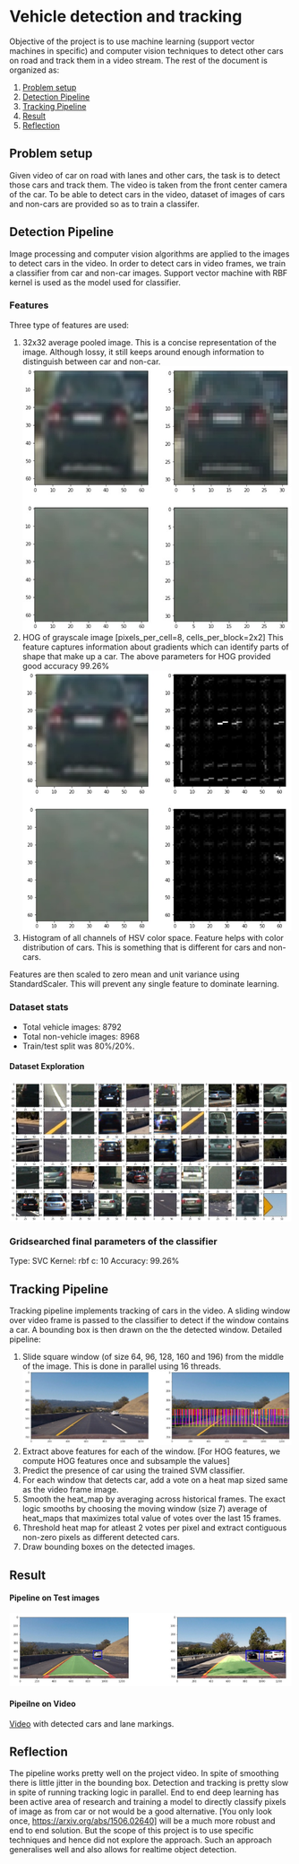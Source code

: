 # Vehicle detection and tracking

Objective of the project is to use machine learning (support vector machines in specific) and computer vision techniques to detect other cars on road and track them in a video stream. The rest of the document is organized as:

1. [Problem setup](#problem_setup)
2. [Detection Pipeline](#detection_pipeline)
3. [Tracking Pipeline](#tracking_pipeline)
3. [Result](#results)
4. [Reflection](#reflection)

## <a name="problem_setup">Problem setup</a>
Given video of car on road with lanes and other cars, the task is to detect those cars and track them. The video is taken from the front center camera of the car. To be able to detect cars in the video, dataset of images of cars and non-cars are provided so as to train a classifer.

## <a name="detection_pipeline">Detection Pipeline</a>
Image processing and computer vision algorithms are applied to the images to detect cars in the video. In order to detect cars in video frames, we train a classifier from car and non-car images. Support vector machine with RBF kernel is used as the model used for classifier.

### Features
Three type of features are used:
1. 32x32 average pooled image.
   This is a concise representation of the image. Although lossy, it still keeps around enough information to distinguish between car and non-car.
   ![](output_images/pooled_feature.jpg)
2. HOG of grayscale image [pixels_per_cell=8, cells_per_block=2x2]
   This feature captures information about gradients which can identify parts of shape that make up a car. The above parameters for HOG provided good accuracy 99.26%
   ![](output_images/hog_feature.jpg)
3. Histogram of all channels of HSV color space.
   Feature helps with color distribution of cars. This is something that is different for cars and non-cars.

Features are then scaled to zero mean and unit variance using StandardScaler. This will prevent any single feature to dominate learning.

### Dataset stats
* Total vehicle images: 8792
* Total non-vehicle images: 8968
* Train/test split was 80%/20%.

#### Dataset Exploration
![](output_images/dataset.jpg)

### Gridsearched final parameters of the classifier
Type: SVC
Kernel: rbf
c: 10
Accuracy: 99.26%

## <a name="tracking_pipeline">Tracking Pipeline</a>
Tracking pipeline implements tracking of cars in the video. A sliding window over video frame is passed to the classifier to detect if the window contains a car. A bounding box is then drawn on the the detected window. Detailed pipeline:

1. Slide square window (of size 64, 96, 128, 160 and 196) from the middle of the image. This is done in parallel using 16 threads.
   ![](output_images/sliding.jpg)
2. Extract above features for each of the window. [For HOG features, we compute HOG features once and subsample the values]
3. Predict the presence of car using the trained SVM classifier.
4. For each window that detects car, add a vote on a heat map sized same as the video frame image.
5. Smooth the heat_map by averaging across historical frames. The exact logic smooths by choosing the moving window (size 7) average of heat_maps that maximizes total value of votes over the last 15 frames.
6. Threshold heat map for atleast 2 votes per pixel and extract contiguous non-zero pixels as different detected cars.
7. Draw bounding boxes on the detected images.

## <a name="results">Result</a>
#### Pipeline on Test images
![](output_images/pipeline_images.jpg)
#### Pipeilne on Video
[Video](https://github.com/rohithmenon/carnd/blob/master/vehicle_detection/output/project_video.mp4?raw=true) with detected cars and lane markings.

## <a name="reflection">Reflection</a>
The pipeline works pretty well on the project video. In spite of smoothing there is little jitter in the bounding box. Detection and tracking is pretty slow in spite of running tracking logic in parallel. End to end deep learning has been active area of research and training a model to directly classify pixels of image as from car or not would be a good alternative. [You only look once, https://arxiv.org/abs/1506.02640] will be a much more robust and end to end solution. But the scope of this project is to use specific techniques and hence did not explore the approach. Such an approach generalises well and also allows for realtime object detection.
